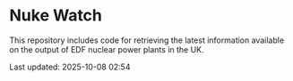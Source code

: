 # Nuke Watch

This repository includes code for retrieving the latest information available on the output of EDF nuclear power plants in the UK.

Last updated: 2025-10-08 02:54